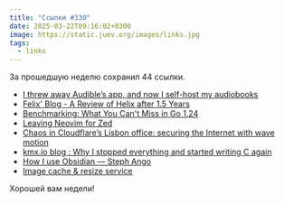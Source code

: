 ```yaml
---
title: "Ссылки #330"
date: 2025-03-22T09:16:02+0300
image: https://static.juev.org/images/links.jpg
tags: 
  - links
---
```


За прошедшую неделю сохранил 44 ссылки.

- [I threw away Audible’s app, and now I self-host my audiobooks](https://arstechnica.com/gadgets/2025/03/i-threw-away-audibles-app-and-now-i-self-host-my-audiobooks/)
- [Felix' Blog - A Review of Helix after 1.5 Years](https://felix-knorr.net/posts/2025-03-16-helix-review.html)
- [Benchmarking: What You Can't Miss in Go 1.24](https://jarosz.dev/code/benchmarking-what-you-cannot-miss-in-go-1.24/)
- [Leaving Neovim for Zed](https://stevedylan.dev/posts/leaving-neovim-for-zed/)
- [Chaos in Cloudflare’s Lisbon office: securing the Internet with wave motion](https://blog.cloudflare.com/chaos-in-cloudflare-lisbon-office-securing-the-internet-with-wave-motion/)
- [kmx.io blog : Why I stopped everything and started writing C again](https://www.kmx.io/blog/why-stopped-everything-and-started-writing-C-again/)
- [How I use Obsidian — Steph Ango](https://stephango.com/vault)
- [Image cache & resize service](https://wsrv.nl/)

Хорошей вам недели!

